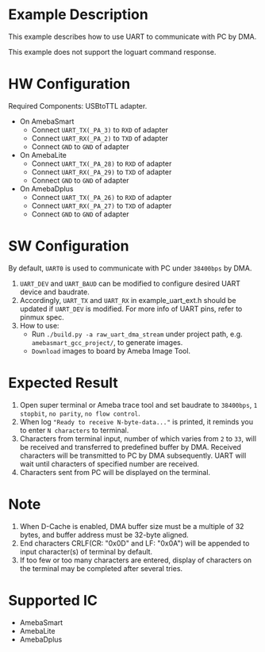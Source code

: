 # Example Description

This example describes how to use UART to communicate with PC by DMA.

This example does not support the loguart command response.

# HW Configuration

Required Components: USBtoTTL adapter.

* On AmebaSmart
	- Connect `UART_TX(_PA_3)` to `RXD` of adapter
	- Connect `UART_RX(_PA_2)` to `TXD` of adapter
	- Connect `GND` to `GND` of adapter
* On AmebaLite
	- Connect `UART_TX(_PA_28)` to `RXD` of adapter
	- Connect `UART_RX(_PA_29)` to `TXD` of adapter
	- Connect `GND` to `GND` of adapter
* On AmebaDplus
	- Connect `UART_TX(_PA_26)` to `RXD` of adapter
	- Connect `UART_RX(_PA_27)` to `TXD` of adapter
	- Connect `GND` to `GND` of adapter

# SW Configuration

By default, `UART0` is used to communicate with PC under `38400bps` by DMA.

1. `UART_DEV` and `UART_BAUD` can be modified to configure desired UART device and baudrate.
2. Accordingly, `UART_TX` and `UART_RX` in example_uart_ext.h should be updated if `UART_DEV` is modified.
   For more info of UART pins, refer to pinmux spec.
3. How to use:
    * Run `./build.py -a raw_uart_dma_stream` under project path, e.g. `amebasmart_gcc_project/`, to generate images.
    * `Download` images to board by Ameba Image Tool.


# Expected Result

1. Open super terminal or Ameba trace tool and set baudrate to `38400bps`, `1 stopbit`, `no parity`, `no flow control`.
2. When log `"Ready to receive N-byte-data..."` is printed, it reminds you to enter `N characters` to terminal.
3. Characters from terminal input, number of which varies from `2` to `33`, will be received and transferred to predefined buffer by DMA. Received characters will be transmitted to PC by DMA subsequently. UART will wait until characters of specified number are received.
4. Characters sent from PC will be displayed on the terminal.

# Note

1. When D-Cache is enabled, DMA buffer size must be a multiple of 32 bytes, and buffer address must be 32-byte aligned.
2. End characters CRLF(CR: "0x0D" and LF: "0x0A") will be appended to input character(s) of terminal by default.
3. If too few or too many characters are entered, display of characters on the terminal may be completed after several tries.

# Supported IC

* AmebaSmart
* AmebaLite
* AmebaDplus